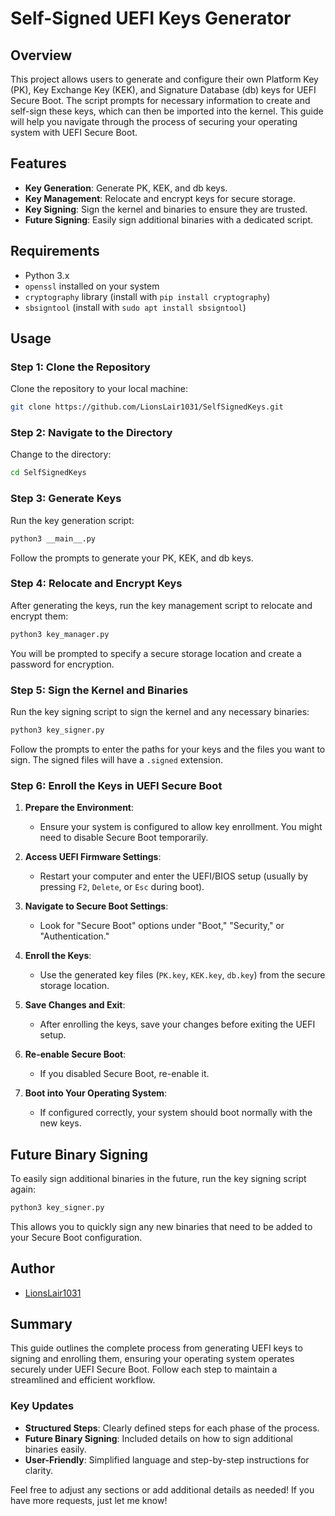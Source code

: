 # Self-Signed UEFI Keys Generator

## Overview
This project allows users to generate and configure their own Platform Key (PK), Key Exchange Key (KEK), and Signature Database (db) keys for UEFI Secure Boot. The script prompts for necessary information to create and self-sign these keys, which can then be imported into the kernel. This guide will help you navigate through the process of securing your operating system with UEFI Secure Boot.

## Features
- **Key Generation**: Generate PK, KEK, and db keys.
- **Key Management**: Relocate and encrypt keys for secure storage.
- **Key Signing**: Sign the kernel and binaries to ensure they are trusted.
- **Future Signing**: Easily sign additional binaries with a dedicated script.

## Requirements
- Python 3.x
- `openssl` installed on your system
- `cryptography` library (install with `pip install cryptography`)
- `sbsigntool` (install with `sudo apt install sbsigntool`)

## Usage

### Step 1: Clone the Repository
Clone the repository to your local machine:
```bash
git clone https://github.com/LionsLair1031/SelfSignedKeys.git
```

### Step 2: Navigate to the Directory
Change to the directory:
```bash
cd SelfSignedKeys
```

### Step 3: Generate Keys
Run the key generation script:
```bash
python3 __main__.py
```
Follow the prompts to generate your PK, KEK, and db keys.

### Step 4: Relocate and Encrypt Keys
After generating the keys, run the key management script to relocate and encrypt them:
```bash
python3 key_manager.py
```
You will be prompted to specify a secure storage location and create a password for encryption.

### Step 5: Sign the Kernel and Binaries
Run the key signing script to sign the kernel and any necessary binaries:
```bash
python3 key_signer.py
```
Follow the prompts to enter the paths for your keys and the files you want to sign. The signed files will have a `.signed` extension.

### Step 6: Enroll the Keys in UEFI Secure Boot
1. **Prepare the Environment**:
   - Ensure your system is configured to allow key enrollment. You might need to disable Secure Boot temporarily.

2. **Access UEFI Firmware Settings**:
   - Restart your computer and enter the UEFI/BIOS setup (usually by pressing `F2`, `Delete`, or `Esc` during boot).

3. **Navigate to Secure Boot Settings**:
   - Look for "Secure Boot" options under "Boot," "Security," or "Authentication."

4. **Enroll the Keys**:
   - Use the generated key files (`PK.key`, `KEK.key`, `db.key`) from the secure storage location.

5. **Save Changes and Exit**:
   - After enrolling the keys, save your changes before exiting the UEFI setup.

6. **Re-enable Secure Boot**:
   - If you disabled Secure Boot, re-enable it.

7. **Boot into Your Operating System**:
   - If configured correctly, your system should boot normally with the new keys.

## Future Binary Signing
To easily sign additional binaries in the future, run the key signing script again:
```bash
python3 key_signer.py
```
This allows you to quickly sign any new binaries that need to be added to your Secure Boot configuration.

## Author
- [LionsLair1031](https://github.com/LionsLair1031)

## Summary
This guide outlines the complete process from generating UEFI keys to signing and enrolling them, ensuring your operating system operates securely under UEFI Secure Boot. Follow each step to maintain a streamlined and efficient workflow.

### Key Updates
- **Structured Steps**: Clearly defined steps for each phase of the process.
- **Future Binary Signing**: Included details on how to sign additional binaries easily.
- **User-Friendly**: Simplified language and step-by-step instructions for clarity.

Feel free to adjust any sections or add additional details as needed! If you have more requests, just let me know!
